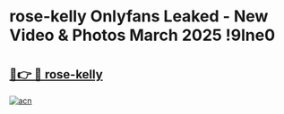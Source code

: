 # rose-kelly Onlyfans Leaked - New Video & Photos March 2025 !9lne0

# <h2><a href="https://es2zx2.iuczelnia.edu.pl?title=rose-kelly&ref=9lne0">🔗👉 🔴 rose-kelly</a></h2>

[![acn](https://github.com/user-attachments/assets/0f9c940e-d8b0-45ae-aac7-cd30a18b3e1c)](https://es2zx2.iuczelnia.edu.pl?title=rose-kelly&ref=9lne0)

